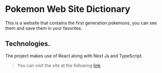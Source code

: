 # Pokemon Web Site Dictionary
This is a website that contains the first generation pokemons, you can see them and save them in your favorites.
## Technologies.
The project makes use of React along with Next Js and TypeScript.

> You can visit the site at the following [link](https://pokemon-next-js-luis.vercel.app/)
